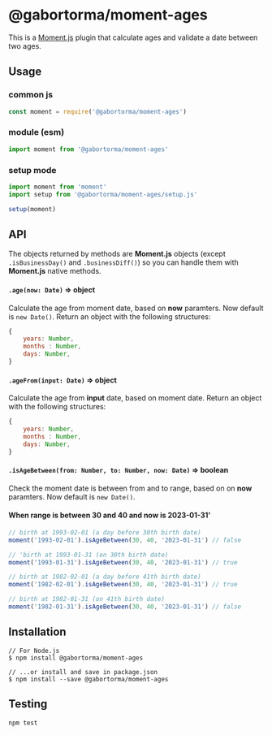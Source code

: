 # @gabortorma/moment-ages

This is a [Moment.js](https://github.com/moment/moment/) plugin that calculate ages and validate a date between two ages.

## Usage

### common js

```javascript
const moment = require('@gabortorma/moment-ages')
```

### module (esm)

```javascript
import moment from '@gabortorma/moment-ages'
```

### setup mode

```javascript
import moment from 'moment'
import setup from '@gabortorma/moment-ages/setup.js'

setup(moment)
```

## API

The objects returned by methods are **Moment.js** objects (except `.isBusinessDay()` and `.businessDiff()`) so you can
handle them with **Moment.js** native methods.

#### `.age(now: Date)` => object

Calculate the age from moment date, based on **now** paramters. Now default is `new Date()`. Return an object with the following structures:

```javascript
{
	years: Number,
	months : Number,
	days: Number,
}
```

#### `.ageFrom(input: Date)` => object

Calculate the age from **input** date, based on moment date. Return an object with the following structures:

```javascript
{
	years: Number,
	months : Number,
	days: Number,
}
```

#### `.isAgeBetween(from: Number, to: Number, now: Date)` => boolean

Check the moment date is between from and to range, based on on **now** paramters. Now default is `new Date()`.

#### When range is between 30 and 40 and now is 2023-01-31'

```javascript
// birth at 1993-02-01 (a day before 30th birth date)
moment('1993-02-01').isAgeBetween(30, 40, '2023-01-31') // false

// 'birth at 1993-01-31 (on 30th birth date)
moment('1993-01-31').isAgeBetween(30, 40, '2023-01-31') // true

// birth at 1982-02-01 (a day before 41th birth date)
moment('1982-02-01').isAgeBetween(30, 40, '2023-01-31') // true

// birth at 1982-01-31 (on 41th birth date)
moment('1982-01-31').isAgeBetween(30, 40, '2023-01-31') // false
```

## Installation

```
// For Node.js
$ npm install @gabortorma/moment-ages

// ...or install and save in package.json
$ npm install --save @gabortorma/moment-ages
```

## Testing

```
npm test
```
